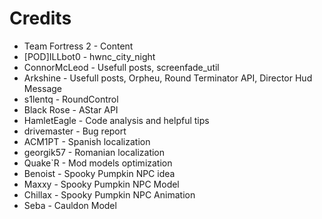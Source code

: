 # Credits

- Team Fortress 2 - Content
- [POD]ILLbot0 - hwnc_city_night
- ConnorMcLeod - Usefull posts, screenfade_util
- Arkshine - Usefull posts, Orpheu, Round Terminator API, Director Hud Message
- s1lentq - RoundControl
- Black Rose - AStar API
- HamletEagle - Code analysis and helpful tips
- drivemaster - Bug report
- ACM1PT - Spanish localization
- georgik57 - Romanian localization
- Quake`R - Mod models optimization
- Benoist - Spooky Pumpkin NPC idea
- Maxxy - Spooky Pumpkin NPC Model
- Chillax - Spooky Pumpkin NPC Animation
- Seba - Cauldon Model